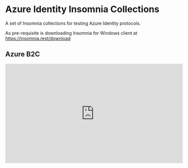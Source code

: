 # Azure Identity Insomnia Collections
A set of Insomnia collections for testing Azure Identity protocols.

As pre-requisite is downloading Insomnia for Windows client at https://insomnia.rest/download

## Azure B2C

<iframe width="560" height="315" src="https://www.youtube.com/embed/tZ3Br_rmRIg?si=x8VUPxn-fe7BGrp4" title="YouTube video player" frameborder="0" allow="accelerometer; autoplay; clipboard-write; encrypted-media; gyroscope; picture-in-picture; web-share" referrerpolicy="strict-origin-when-cross-origin" allowfullscreen></iframe>
